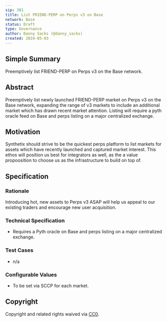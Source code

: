 ```yaml
---
sip: 381
title: List FRIEND-PERP on Perps v3 on Base
network: Base
status: Draft
type: Governance
author: Danny Sacks (@danny_sacks)
created: 2024-05-03
---
```


## Simple Summary

Preemptively list FRIEND-PERP on Perps v3 on the Base network.

## Abstract

Preemptively list newly launched FRIEND-PERP market on Perps v3 on the Base network, expanding the range of v3 markets to include an additional market which has drawn recent market attention. Listing will require a pyth oracle feed on Base and perps listing on a major centralized exchange. 

## Motivation

Synthetix should strive to be the quickest perps platform to list markets for assets which have recently launched and captured market interest. This ethos will position us best for integrators as well, as the a value propoosition to choose us as the infrastructure to build on top of.


## Specification

### Rationale

Introducing hot, new assets to Perps v3 ASAP will help us appeal to our existing traders and encourage new user acquisition.

### Technical Specification

- Requires a Pyth oracle on Base and perps listing on a major centralized exchange.

### Test Cases

- n/a

### Configurable Values

- To be set via SCCP for each market.

## Copyright

Copyright and related rights waived via [CC0](https://creativecommons.org/publicdomain/zero/1.0/).
